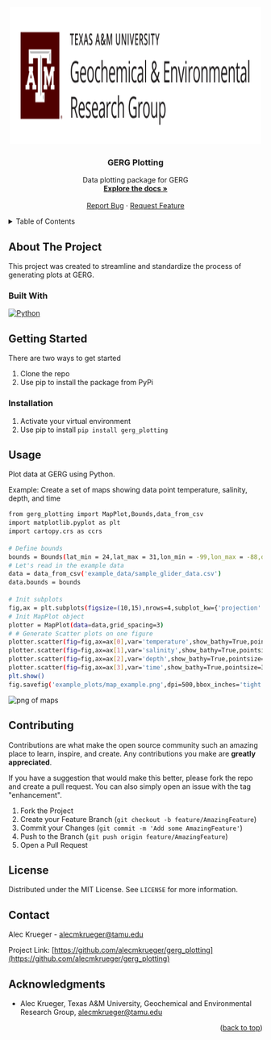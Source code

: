 <a id="readme-top"></a>

<!-- PROJECT LOGO -->
<br />
<div align="center">
  <a href="https://github.com/alecmkrueger/gerg_plotting">
    <img src="https://raw.githubusercontent.com/alecmkrueger/project_images/9af2f8f58c93e183ac5473a4474619407aee08d3/gerg_logo.svg" alt="Logo" width="500" height="272">
  </a>

<h3 align="center">GERG Plotting</h3>

  <p align="center">
    Data plotting package for GERG
    <br />
    <a href="https://github.com/alecmkrueger/gerg_plotting"><strong>Explore the docs »</strong></a>
    <br />
    <br />
    <a href="https://github.com/alecmkrueger/gerg_plotting/issues/new?labels=bug&template=bug-report---.md">Report Bug</a>
    ·
    <a href="https://github.com/alecmkrueger/gerg_plotting/issues/new?labels=enhancement&template=feature-request---.md">Request Feature</a>
  </p>
</div>



<!-- TABLE OF CONTENTS -->
<details>
  <summary>Table of Contents</summary>
  <ol>
    <li>
      <a href="#about-the-project">About The Project</a>
      <ul>
        <li><a href="#built-with">Built With</a></li>
      </ul>
    </li>
    <li>
      <a href="#getting-started">Getting Started</a>
      <ul>
        <li><a href="#dependencies">Dependencies</a></li>
        <li><a href="#installation">Installation</a></li>
      </ul>
    </li>
    <li><a href="#usage">Usage</a></li>
    <li><a href="#contributing">Contributing</a></li>
    <li><a href="#license">License</a></li>
    <li><a href="#contact">Contact</a></li>
    <li><a href="#acknowledgments">Acknowledgments</a></li>
  </ol>
</details>



<!-- ABOUT THE PROJECT -->
## About The Project

This project was created to streamline and standardize the process of generating plots at GERG.



### Built With

[![Python][Python]][Python-url]



<!-- GETTING STARTED -->
## Getting Started

There are two ways to get started
1. Clone the repo
1. Use pip to install the package from PyPi


### Installation

1. Activate your virtual environment
1. Use pip to install ```pip install gerg_plotting```





<!-- USAGE EXAMPLES -->
## Usage

Plot data at GERG using Python.

Example: Create a set of maps showing data point temperature, salinity, depth, and time
```sh
from gerg_plotting import MapPlot,Bounds,data_from_csv
import matplotlib.pyplot as plt
import cartopy.crs as ccrs

# Define bounds
bounds = Bounds(lat_min = 24,lat_max = 31,lon_min = -99,lon_max = -88,depth_top=-1,depth_bottom=1000)
# Let's read in the example data
data = data_from_csv('example_data/sample_glider_data.csv')
data.bounds = bounds

# Init subplots
fig,ax = plt.subplots(figsize=(10,15),nrows=4,subplot_kw={'projection': ccrs.PlateCarree()},layout='constrained')
# Init MapPlot object
plotter = MapPlot(data=data,grid_spacing=3)
# # Generate Scatter plots on one figure
plotter.scatter(fig=fig,ax=ax[0],var='temperature',show_bathy=True,pointsize=30)
plotter.scatter(fig=fig,ax=ax[1],var='salinity',show_bathy=True,pointsize=30)
plotter.scatter(fig=fig,ax=ax[2],var='depth',show_bathy=True,pointsize=30)
plotter.scatter(fig=fig,ax=ax[3],var='time',show_bathy=True,pointsize=30)
plt.show()
fig.savefig('example_plots/map_example.png',dpi=500,bbox_inches='tight')
```
![png of maps](https://github.com/alecmkrueger/gerg_plotting/blob/main/src/gerg_plotting/examples/example_plots/map_example.png?raw=true)




<!-- CONTRIBUTING -->
## Contributing

Contributions are what make the open source community such an amazing place to learn, inspire, and create. Any contributions you make are **greatly appreciated**.

If you have a suggestion that would make this better, please fork the repo and create a pull request. You can also simply open an issue with the tag "enhancement".

1. Fork the Project
2. Create your Feature Branch (`git checkout -b feature/AmazingFeature`)
3. Commit your Changes (`git commit -m 'Add some AmazingFeature'`)
4. Push to the Branch (`git push origin feature/AmazingFeature`)
5. Open a Pull Request





<!-- LICENSE -->
## License

Distributed under the MIT License. See `LICENSE` for more information.



<!-- CONTACT -->
## Contact

Alec Krueger - alecmkrueger@tamu.edu

Project Link: [https://github.com/alecmkrueger/gerg_plotting](https://github.com/alecmkrueger/gerg_plotting)



<!-- ACKNOWLEDGMENTS -->
## Acknowledgments

* Alec Krueger, Texas A&M University, Geochemical and Environmental Research Group, alecmkrueger@tamu.edu

<p align="right">(<a href="#readme-top">back to top</a>)</p>



<!-- MARKDOWN LINKS & IMAGES -->
<!-- https://www.markdownguide.org/basic-syntax/#reference-style-links -->
[contributors-shield]: https://img.shields.io/github/contributors/alecmkrueger/gerg_plotting.svg?style=for-the-badge
[contributors-url]: https://github.com/alecmkrueger/gerg_plotting/graphs/contributors
[forks-shield]: https://img.shields.io/github/forks/alecmkrueger/gerg_plotting.svg?style=for-the-badge
[forks-url]: https://github.com/alecmkrueger/gerg_plotting/network/members
[stars-shield]: https://img.shields.io/github/stars/alecmkrueger/gerg_plotting.svg?style=for-the-badge
[stars-url]: https://github.com/alecmkrueger/gerg_plotting/stargazers
[issues-shield]: https://img.shields.io/github/issues/alecmkrueger/gerg_plotting.svg?style=for-the-badge
[issues-url]: https://github.com/alecmkrueger/gerg_plotting/issues
[license-shield]: https://img.shields.io/github/license/alecmkrueger/gerg_plotting.svg?style=for-the-badge
[license-url]: https://github.com/alecmkrueger/gerg_plotting/LICENSE
[linkedin-shield]: https://img.shields.io/badge/-LinkedIn-black.svg?style=for-the-badge&logo=linkedin&colorB=555
[linkedin-url]: https://linkedin.com/in/aleckrueger
[product-screenshot]: images/screenshot.png
[Python]: https://img.shields.io/badge/python-000000?&logo=python
[Python-url]: https://www.python.org/
